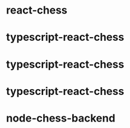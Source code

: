 # react-chess
# typescript-react-chess
# typescript-react-chess
# typescript-react-chess
# node-chess-backend
